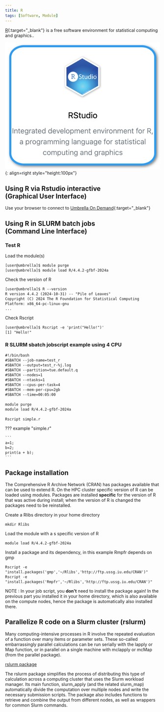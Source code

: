 ```yaml
---
title: R
tags: [Software, Module]
---
```


[R](https://www.r-project.org/){:target="_blank"} is a free software environment for statistical computing and graphics..

![RStudio in Umbrella On Demand](rstudio-ood.png){: align=right style="height:100px"}

## Using R via Rstudio interactive<br>(Graphical User Interface)

Use your browser to connect to [Umbrella On Demand](https://hpc.tue.nl){:target="_blank"}

## Using R in SLURM batch jobs<br>(Command Line Interface)

### Test R

Load the module(s)

```shell 
[user@umbrella]$ module purge
[user@umbrella]$ module load R/4.4.2-gfbf-2024a
```

Check the version of R

```shell
[user@umbrella]$ R --version
R version 4.4.2 (2024-10-31) -- "Pile of Leaves"
Copyright (C) 2024 The R Foundation for Statistical Computing
Platform: x86_64-pc-linux-gnu
...
```
Check Rscript
```shell
[user@umbrella]$ Rscript -e 'print("Hello!")'
[1] "Hello!"
```

### R SLURM sbatch jobscript example using 4 CPU

```slurm
#!/bin/bash
#SBATCH --job-name=test_r
#SBATCH --output=test_r-%j.log
#SBATCH --partition=tue.default.q
#SBATCH --nodes=1
#SBATCH --ntasks=1
#SBATCH --cpus-per-task=4
#SBATCH --mem-per-cpu=2gb
#SBATCH --time=00:05:00

module purge
module load R/4.4.2-gfbf-2024a

Rscript simple.r
```

??? example "simple.r"
  
    ```
    a=1;
    b=2;
    print(a + b);
    ```



## Package installation

The Comprehensive R Archive Network (CRAN) has packages available that
can be used to extend R. On the HPC cluster specific version of R can be
loaded using modules. Packages are installed **specific** for the version of
R that was active during install; when the version of R is changed the
packages need to be reinstalled.

Create a Rlibs directory in your home directory
```shell
mkdir Rlibs
```

Load the module with a s specific version of R
```shell
module load R/4.4.2-gfbf-2024a
```

Install a package and its dependency, in this example Rmpfr depends on gmp
```shell
Rscript -e "install.packages('gmp','~/Rlibs','http://ftp.ussg.iu.edu/CRAN')"
Rscript -e "install.packages('Rmpfr','~/Rlibs','http://ftp.ussg.iu.edu/CRAN')"
```

NOTE : In your job script, you **don't** need to install the package again! In the previous part you installed it in your home directory, which is also available on the compute nodes, hence the package is automatically also installed there.

## Parallelize R code on a Slurm cluster (rslurm)

Many computing-intensive processes in R involve the repeated evaluation of a function over many items or parameter sets. These so-called embarrassingly parallel calculations can be run serially with the lapply or Map function, or in parallel on a single machine with mclapply or mcMap (from the parallel package).

[rslurm package](https://cran.r-project.org/web/packages/rslurm/vignettes/rslurm.html)

The rslurm package simplifies the process of distributing this type of calculation across a computing cluster that uses the Slurm workload manager. Its main function, slurm_apply (and the related slurm_map) automatically divide the computation over multiple nodes and write the necessary submission scripts. The package also includes functions to retrieve and combine the output from different nodes, as well as wrappers for common Slurm commands.
